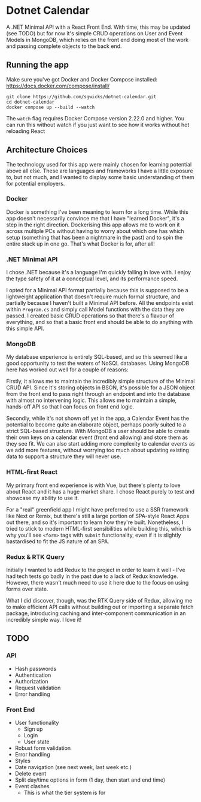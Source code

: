 # Dotnet Calendar

A .NET Minimal API with a React Front End. With time, this may be updated (see TODO) but for now it's simple CRUD operations on User and Event Models in MongoDB, which relies on the front end doing most of the work and passing complete objects to the back end.

## Running the app

Make sure you've got Docker and Docker Compose installed: https://docs.docker.com/compose/install/

```
git clone https://github.com/sgwicks/dotnet-calendar.git
cd dotnet-calendar
docker compose up --build --watch
```

The `watch` flag requires Docker Compose version 2.22.0 and higher. You can run this without watch if you just want to see how it works without hot reloading React

## Architecture Choices

The technology used for this app were mainly chosen for learning potential above all else. These are languages and frameworks I have a little exposure to, but not much, and I wanted to display some basic understanding of them for potential employers.

### Docker

Docker is something I've been meaning to learn for a long time. While this app doesn't necessarily convince me that I have "learned Docker", it's a step in the right direction. Dockerising this app allows me to work on it across multiple PCs without having to worry about which one has which setup (something that has been a nightmare in the past) and to spin the entire stack up in one go. That's what Docker is for, after all!

### .NET Minimal API

I chose .NET because it's a language I'm quickly falling in love with. I enjoy the type safety of it at a conceptual level, and its performance speed.

I opted for a Minimal API format partially because this is supposed to be a lightweight application that doesn't require much formal structure, and partially because I haven't built a Minimal API before. All the endpoints exist within `Program.cs` and simply call Model functions with the data they are passed. I created basic CRUD operations so that there's a flavour of everything, and so that a basic front end should be able to do anything with this simple API.

### MongoDB

My database experience is entirely SQL-based, and so this seemed like a good opportunity to test the waters of NoSQL databases. Using MongoDB here has worked out well for a couple of reasons:

Firstly, it allows me to maintain the incredibly simple structure of the Minimal CRUD API. Since it's storing objects in BSON, it's possible for a JSON object from the front end to pass right through an endpoint and into the database with almost no intervening logic. This allows me to maintain a simple, hands-off API so that I can focus on front end logic.

Secondly, while it's not shown off yet in the app, a Calendar Event has the potential to become quite an elaborate object, perhaps poorly suited to a strict SQL-based structure. With MongoDB a user should be able to create their own keys on a calendar event (front end allowing) and store them as they see fit. We can also start adding more complexity to calendar events as we add more features, without worrying too much about updating existing data to support a structure they will never use.

### HTML-first React

My primary front end experience is with Vue, but there's plenty to love about React and it has a huge market share. I chose React purely to test and showcase my ability to use it.

For a "real" greenfield app I might have preferred to use a SSR framework like Next or Remix, but there's still a large portion of SPA-style React Apps out there, and so it's important to learn how they're built. Nonetheless, I tried to stick to modern HTML-first sensibilities while building this, which is why you'll see `<form>` tags with `submit` functionality, even if it is slightly bastardised to fit the JS nature of an SPA.

### Redux & RTK Query

Initially I wanted to add Redux to the project in order to learn it well - I've had tech tests go badly in the past due to a lack of Redux knowledge. However, there wasn't much need to use it here due to the focus on using forms over state.

What I did discover, though, was the RTK Query side of Redux, allowing me to make efficient API calls without building out or importing a separate fetch package, introducing caching and inter-component communication in an incredibly simple way. I love it!

## TODO

### API

- Hash passwords
- Authentication
- Authorization
- Request validation
- Error handling

### Front End

- User functionality
  - Sign up
  - Login
  - User state
- Robust form validation
- Error handling
- Styles
- Date navigation (see next week, last week etc.)
- Delete event
- Split day/time options in form (1 day, then start and end time)
- Event clashes
  - This is what the tier system is for
